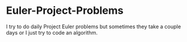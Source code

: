 # Euler-Project-Problems

I try to do daily Project Euler problems but sometimes they take a couple days or I just try to code an algorithm.
